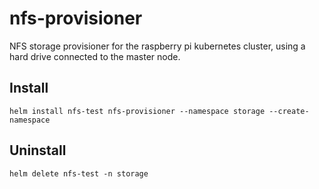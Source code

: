 # nfs-provisioner

NFS storage provisioner for the raspberry pi kubernetes cluster, using a hard drive connected to the master node.

## Install

```
helm install nfs-test nfs-provisioner --namespace storage --create-namespace
```

## Uninstall

```
helm delete nfs-test -n storage
```
